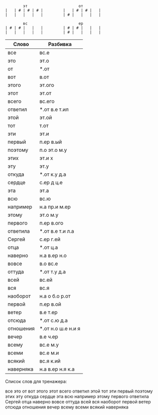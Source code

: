 
```

        эт                       от
|   | # | # | # |         |   | # | # |   |
|   |   |   |   |         | # |   |   |   |

        вс                       ер
| # | # |   |   |         | # | # |   |   |
|   |   |   |   |         | # |   |   |   |

```


| Слово | Разбивка |
| --- | --- |
| все | вс.е | 
| это | эт.о | 
| от |  \*.от | 
| вот | в.от | 
| этого | эт.ого | 
| этот | эт.от | 
| всего | вс.его | 
| ответил |  \*.от в.е т.ил | 
| этой | эт.ой | 
| тот | т.от | 
| эти | эт.и | 
| первый | п.ер в.ый | 
| поэтому | п.о эт.о м.у | 
| этих | эт.и х | 
| эту | эт.у | 
| откуда |  \*.от к.у д.а | 
| сердце | с.ер д ц.е | 
| эта | эт.а | 
| всю | вс.ю | 
| например | н.а пр.и м.ер | 
| этому | эт.о м.у | 
| первого | п.ер в.ого | 
| ответила |  \*.от в.е т.и л.а | 
| Сергей | с.ер г.ей | 
| отца |  \*.от ц.а | 
| наверно | н.а в.ер н.о | 
| вовсе | в.о вс.е | 
| оттуда |  \*.от т.у д.а | 
| всей | вс.ей | 
| вся | вс.я | 
| наоборот | н.а о б.о р.от | 
| первой | п.ер в.ой | 
| ветер | в.е т.ер | 
| отсюда |  \*.от с.ю д.а | 
| отношения |  \*.от н.о ш.е н.и я | 
| вечер | в.е ч.ер | 
| всему | вс.е м.у | 
| всеми | вс.е м.и | 
| всякий | вс.я к.ий | 
| наверняка | н.а в.ер н.я к.а | 

Список слов для тренажера:

все это от вот этого этот всего ответил этой тот эти первый поэтому этих эту откуда сердце эта всю например этому первого ответила Сергей отца наверно вовсе оттуда всей вся наоборот первой ветер отсюда отношения вечер всему всеми всякий наверняка
